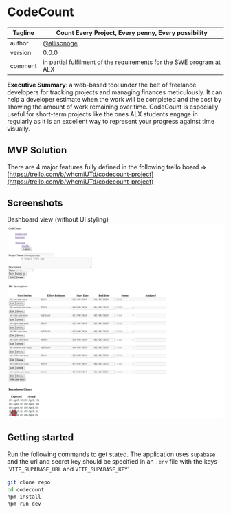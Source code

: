 # CodeCount
| Tagline  |  Count Every Project, Every penny, Every possibility |
| --- | ---|
| author | [@allisonoge](https://github.com/allisonoge) |
| version | 0.0.0 |
| comment | in partial fulfilment of the requirements for the SWE program at ALX |

**Executive Summary**: a web-based tool under the belt of freelance developers for tracking projects and managing finances meticulously. It can help a developer estimate when the work will be completed and the cost by showing the amount of work remaining over time. CodeCount is especially useful for short-term projects like the ones ALX students engage in regularly as it is an excellent way to represent your progress against time visually.

## MVP Solution

There are 4 major features fully defined in the following trello board => [https://trello.com/b/whcmiUTd/codecount-project](https://trello.com/b/whcmiUTd/codecount-project)

## Screenshots

Dashboard view (without UI styling)
![codecount dashboard](src/assets/screencapture-localhost-5173-dashboard-project-14-2024-05-01-23_01_25.png)

## Getting started

Run the following commands to get stated. The application uses `supabase` and the url and secret key should be specified in an `.env` file with the keys '`VITE_SUPABASE_URL` and `VITE_SUPABASE_KEY`'
```bash
git clone repo
cd codecount
npm install
npm run dev
```
